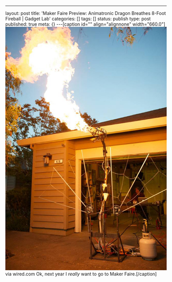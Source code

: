 ---
layout: post
title: 'Maker Faire Preview: Animatronic Dragon Breathes 8-Foot Fireball | Gadget
  Lab'
categories: []
tags: []
status: publish
type: post
published: true
meta: {}
---[caption id="" align="alignnone" width="660.0"]
![via wired.com Ok, next year I *really* want to go to Maker Faire.](/squarespace_images/static_50d2902fe4b0959a0871a12c_50d29312e4b04687d9db341b_50d29313e4b04687d9db346d_1355977494028__img.jpg) via wired.com Ok, next year I *really* want to go to Maker Faire.[/caption]
